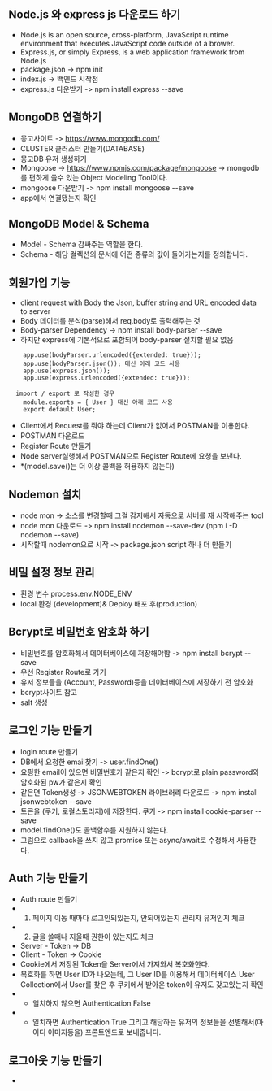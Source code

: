 ## Node.js 와 express js 다운로드 하기
- Node.js is an open source, cross-platform, JavaScript runtime environment that executes JavaScript code outside of a brower.
- Express.js, or simply Express, is a web application framework from Node.js
- package.json -> npm init
- index.js -> 백엔드 시작점
- express.js 다운받기 -> npm install express --save

## MongoDB 연결하기
- 몽고사이트 -> https://www.mongodb.com/
- CLUSTER 클러스터 만들기(DATABASE)
- 몽고DB 유저 생성하기
- Mongoose -> https://www.npmjs.com/package/mongoose -> mongodb를 편하게 쓸수 있는 Object Modeling Tool이다.
- mongoose 다운받기 -> npm install mongoose --save
- app에서 연결됐는지 확인

## MongoDB Model & Schema
- Model - Schema 감싸주는 역할을 한다.
- Schema - 해당 컬렉션의 문서에 어떤 종류의 값이 들어가는지를 정의합니다.

## 회원가입 기능
- client request with Body the Json, buffer string and URL encoded data to server
- Body 데이터를 분석(parse)해서 req.body로 출력해주는 것
- Body-parser Dependency -> npm install body-parser --save
- 하지만 express에 기본적으로 포함되어 body-parser 설치할 필요 없음
```
    app.use(bodyParser.urlencoded({extended: true}));
    app.use(bodyParser.json()); 대신 아래 코드 사용
    app.use(express.json());
    app.use(express.urlencoded({extended: true}));

  import / export 로 작성한 경우
    module.exports = { User } 대신 아래 코드 사용
    export default User;
``` 
- Client에서 Request를 줘야 하는데 Client가 없어서 POSTMAN을 이용한다.
- POSTMAN 다운로드
- Register Route 만들기
- Node server실행해서 POSTMAN으로 Register Route에 요청을 보낸다.
- *(model.save()는 더 이상 콜백을 허용하지 않는다)

## Nodemon 설치
- node mon -> 소스를 변경할때 그걸 감지해서 자동으로 서버를 재 시작해주는 tool
- node mon 다운로드 -> npm install nodemon --save-dev (npm i -D nodemon --save)
- 시작할때 nodemon으로 시작 -> package.json script 하나 더 만들기

## 비밀 설정 정보 관리
- 환경 변수 process.env.NODE_ENV
- local 환경 (development)& Deploy 배포 후(production)

## Bcrypt로 비밀번호 암호화 하기
- 비밀번호를 암호화해서 데이터베이스에 저장해야함 -> npm install bcrypt --save
- 우선 Register Route로 가기
- 유저 정보들을 (Account, Password)등을 데이터베이스에 저장하기 전 암호화
- bcrypt사이트 참고
- salt 생성

## 로그인 기능 만들기
- login route 만들기
- DB에서 요청한 email찾기 -> user.findOne()
- 요펑한 email이 있으면 비밀번호가 같은지 확인 -> bcrypt로 plain password와 암호화된 pw가 같은지 확인
- 같은면 Token생성 -> JSONWEBTOKEN 라이브러리 다운로드 -> npm install jsonwebtoken --save
- 토큰을 (쿠키, 로컬스토리지)에 저장한다.  쿠키 -> npm install cookie-parser --save
- model.findOne()도 콜백함수를 지원하지 않는다.
- 그럼으로 callback을 쓰지 않고 promise 또는 async/await로 수정해서 사용한다.

## Auth 기능 만들기
- Auth route 만들기
- 1. 페이지 이동 때마다 로그인되있는지, 안되어있는지 관리자 유저인지 체크
- 2. 글을 쓸때나 지울때 권한이 있는지도 체크
- Server - Token -> DB
- Client - Token -> Cookie
- Cookie에서 저장된 Token을 Server에서 가져와서 복호화한다.
- 복호화를 하면 User ID가 나오는데, 그 User ID를 이용해서 데이터베이스 User Collection에서 User를 찾은 후 쿠키에서 받아온 token이 유저도 갖고있는지 확인
- - 일치하지 않으면 Authentication False
- - 일치하면 Authentication True 그리고 해당하는 유저의 정보들을 선별해서(아이디 이미지등을) 프론트엔드로 보내줍니다.

## 로그아웃 기능 만들기
- 